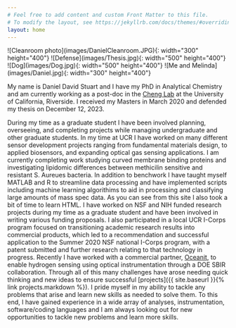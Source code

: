 ```yaml
---
# Feel free to add content and custom Front Matter to this file.
# To modify the layout, see https://jekyllrb.com/docs/themes/#overriding-theme-defaults
layout: home
---
```


<div markdown="1" class="body">

<div markdown="1" class="center"> 
![Cleanroom photo](images/DanielCleanroom.JPG){: width="300" height="400"}
![Defense](images/Thesis.jpg){: width="500" height="400"}
![Dog](images/Dog.jpg){: width="500" height="400"}
![Me and Melinda](images/Daniel.jpg){: width="300" height="400"}
</div>

My name is Daniel David Stuart and I have my PhD in Analytical Chemistry and am currently working as a post-doc in the [Cheng Lab](https://chenglab.ucr.edu/) at the University of California, Riverside. I received my Masters in March 2020 and defended my thesis on December 12, 2023.

During my time as a graduate student I have been involved planning, overseeing, and completing projects while managing undergraduate and other graduate students. In my time at UCR I have worked on many different sensor development projects ranging from fundamental materials design, to applied biosensors, and expanding optical gas sensing applications. I am currently completing work studying curved membrane binding proteins and investigating lipidomic differences between methicilin sensitive and resistant S. Aureues bacteria. In addition to benchwork I have taught myself MATLAB and R to streamline data processing and have implemented scripts including machine learning algorithims to aid in processing and classifying large amounts of mass spec data. As you can see from this site I also took a bit of time to learn HTML. I have worked on NSF and NIH funded research projects during my time as a graduate student and have been involved in writing various funding proposals. I also participated in a local UCR I-Corps program focused on transitioning academic research results into commercial products, which led to a recommendation and successful application to the Summer 2020 NSF national I-Corps program, with a patent submitted and further research relating to that technology in progress. Recently I have worked with a commercial partner, [Oceanit](https://www.oceanit.com/), to enable hydrogen sensing using optical instrumentation through a DOE SBIR collaboration. Through all of this many challenges have arose needing quick thinking and new ideas to ensure successful [projects]({{ site.baseurl }}{% link projects.markdown %}). I pride myself in my ability to tackle any problems that arise and learn new skills as needed to solve them. To this end, I have gained experience in a wide array of analyses, instrumentation, software/coding languages and I am always looking out for new opportunities to tackle new problems and learn more skills.
</div>
